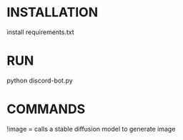 # INSTALLATION
install requirements.txt

# RUN
python discord-bot.py

# COMMANDS
!image = calls a stable diffusion model to generate image